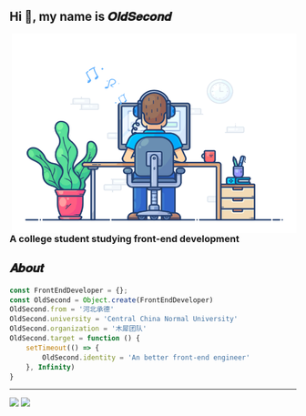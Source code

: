 ## Hi 👋, my name is 𝑶𝒍𝒅𝑺𝒆𝒄𝒐𝒏𝒅

<img align="right" src="https://github.com/Old-Second/Old-Second/blob/main/developer.gif" alt="developer" width="500" height="350"/> 

### A college student studying front-end development

## 𝑨𝒃𝒐𝒖𝒕

```js
const FrontEndDeveloper = {};
const OldSecond = Object.create(FrontEndDeveloper)
OldSecond.from = '河北承德'
OldSecond.university = 'Central China Normal University'
OldSecond.organization = '木犀团队'
OldSecond.target = function () {
    setTimeout(() => {
        OldSecond.identity = 'An better front-end engineer'
    }, Infinity)
}
```

---
<div>
  <img height="180em" src="https://github-readme-stats.vercel.app/api/wakatime?username=OldSecond&bg_color=2D3748&title_color=2F855A&icon_color=2F855A&text_color=ffffff&custom_title=Code%20Time%20Stats&langs_count=10&layout=compact"/>
  <!-- <img height="180em" src="https://github-readme-stats.vercel.app/api/top-langs/?username=Old-Second&layout=compact"/> -->
  <img height="180em" src="https://github-readme-stats.vercel.app/api?username=Old-Second&show_icons=true&include_all_commits=true&count_private=true"/>
</div>
